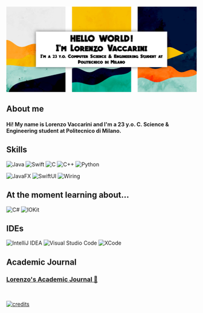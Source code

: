 <center>

![introImage](https://raw.githubusercontent.com/Vaccarini-Lorenzo/Vaccarini-Lorenzo/master/material/introImage.jpg)

</center>


## **About me**
#### Hi! My name is Lorenzo Vaccarini and I'm a 23 y.o. C. Science & Engineering student at Politecnico di Milano. <br />



## **Skills**
![Java](https://img.shields.io/badge/Java-purple?logo=Java&logoColor=white&style=for-the-badge)
![Swift](https://img.shields.io/badge/Swift-black?logo=swift&logoColor=red&style=for-the-badge)
![C](https://img.shields.io/badge/C-41a222?logo=C&logoColor=white&style=for-the-badge)
![C++](https://img.shields.io/badge/C++-1340bb?logo=Cplusplus&logoColor=white&style=for-the-badge)
![Python](https://img.shields.io/badge/python-blue?logo=python&logoColor=ffdd65&style=for-the-badge&logoWidth=)


![JavaFX](https://img.shields.io/badge/JavaFX-a000c5?logo=data%3Aimage%2Fpng%3Bbase64%2CiVBORw0KGgoAAAANSUhEUgAAACwAAAAfCAYAAACcai8CAAAH4ElEQVR42s1YBXQaSxT97u7u7u7ux75gdfc2qXtjOMRdfoDdhUWTYHGDaC2eeiPVeFK3KP8xy5bGSf%2F5wjn3rM7M3Tdv7n3DNZ7%2B9jWdvCmnsu5Rrb3iTXVB1bukvfJddLRVvqe2Vb5L5legI2DQUWWr%2FICwl8N1xbvQ9p3M0qpbr%2Fknf4bimnt5yozVXuGa%2FDlSYv90MXF0hkR5fKaEaJoJR0DTDAA60tfoGX1UNc%2BQwn2xsmlRMNkQrct47R8jG2uyvbYqSr%2BNzZU7WDyFg8HDHEye3MHkDwaLNzoYfAW0AfAxxwwx1hRjKnj0HyFbdvz07cvC1PuYPNzB5soAQA4II9KIqOIyGKMDkaU%2FdlGYpqzi2Lkb%2FxHC%2FgpLHJsncw2GuwYGoihy2BAoRgf6SPhgOK6M0eP%2FCNmCfS33zJFgFxFJBDkizebjjulC%2FNQcqbJ1TiBCixNznec0pO7zuQhE6xzAwiBVc4DCsugfISwlM35jodx05R8QniLABtbGJiUEazJfjDXbnkiwFjwhSy9%2B3Al5Ronz3HkPUPhEYlrRZcgz4VlW6RNY5tbHjYUV%2F4xC%2BMpNYTRR6og5FoeQB6JT8l%2B65v%2F2O366%2B7o1cfr9FFF60eCO1dEG%2BcH28%2BMuGEVa4at8PNWHS1h9ecp0fwGR4c9VWv3DDVk%2FejK%2BPKP4JQGR6sdTpfrzlKl%2BAhzOiXQ%2FLhzxVPtvwxpkVtc%2FOluMD1xJmA3wkZkWeDJgvLX44SURZIW7PY4UYo4Ubw3VZv0yWrv9bWevleqzv10QRNQxXfLJcPXB4csc4APbdPk7HxvWMDwl9wcOauAmPFWI9wnI9K89naWwpLwfwShOMXgESic2l1q8S8PUJVj29rtHahNltL%2B9IFS1l8VHRN3qw8UcS8LUlZHJee%2BOnL%2BYdS2TqxhEeJaE6IhMsT3tKeGiPYevWx%2BfHMYRYH0gaTAoFTGOQNHvR1jFubsarr%2Fy%2FRiz7SX4mDqQUUo2ASgV4XpxGFkXacp%2FddTBVkRqVbQ60FgSqq4t3Hv8lomsBWXu9vu9IrWZDDQ4DqAiNkOEnxepMn6i3wvVZ7%2B9JJQsRyaECMPRpe%2BLgjUHos2Fb49e4LSdvWFhsHoHa0hKzA3WtC4IIRULglXy%2BSGkfGEwIETtRrD73uoovUSdV36ns78QQ%2FbnsyTyi05b%2FgNArQfM4R2pKSk%2F1HZLclHto96R2mIWf7D5OFNpQRDZGKTJ%2BWl387lrx4jKtkdnS5VNzCGE6QWAjny33I0ESAMHD7cItx48dh3SdH3e%2BklcmSsv5UAYADYvIjOiV0UZaljO9HPXGyi6cyXKs3Em%2B5fjTmOgLvvzaSKsG6ZwGDGGh2ACpogUlwJU6az8PUeuq25ouh4MJ8NJZujMUYHB6ciia6dDxlsK3vYo7%2BCr13P4NEmqZqCj7TkwFMlF4bqaMKMdlZJ6W9nzYNNNjNH7QtY%2FW6JsEygzZnpEtrHj%2FHUbEowZdJFDrWzcMUmgcEDUB6aJCIcnmCoiBqDecEwTKgc2JRqT3cWUecFUkaJnKFE6sjNEinMiMp1jq6y73rNCvaj6vnmQ6FemAVuAO9bGp5AhhvzvQvS5HiEYxB%2Fe%2Fz4U2sSbbZ9edrCs0qeWRuiqh0cXhzpZeVakSpuaUb7XI7K0vLw8XUKcAcJ0GkC0VJfAMGb%2BXbs%2F0Hzi%2Bg3xKeFQQI0QYTm4INmmyCl%2FfkKdglf%2FcTl%2F%2BZTQg2Ic0RdW%2Fa0tTfPZ7mvB1rUcepENylsMQEna2rhku2X7nts96vTw6b5r18Wl%2BDC5bpFnAxaHaUrrOi%2FddLVktbay23z%2BNIdQuxKMVpFBoPV5sgDr9%2FkzySuzbPcN43Zs3996q3eEVs%2B6YppYUKyviNLLrpZsWtn%2Bm3zllo1TBE5SlEwCUEAmC7HuOUGqzj%2F4hLtAAswPwg9LtZmfjNt5lKnw2aXh2jomH1VWlJBDtAPwtOVXQ9ZYWnO9j8zInSbCL%2FyBCEE94ZJJSI3%2BzYmmwHhr4XegGr1ONXKaB11DgJ0XZpftHzvKQlXmN7MkSmQYtElMgpIuxmT7aqJk82obb4D1sHGaELtA7wfpLRZIZN%2BmRHMClrX9rgPt564NUBhDOHzqGUUcvTMQSGZ6jTnIFpllMYeukFzH2VK8L6%2B24f6JEvbBzLNgO3%2BGLg9p253Ex%2FuhzjCq8sruod9NKq66e0kIWclALujeLMwLVHYlWkveGnWQ1VHJ2KDFAKmxOi6laqJko832mdPFih7qo2UuQA4D%2Bc0ykyy3ct%2Ftw%2BU0%2F%2BsFQaqTtHXTsro8XFNsLq29d8SBloVryoaWlH5yS6CnRJ3TKybTWUD2Em3NtGSx%2BYqBdfFJOo1tx10jtd2%2B7%2Fj1%2FnLrkkkCvI%2BqR1ChhdJnfawhKmfngcFmUn2049Z5waozrCFiDoUQ0xOyDe1nrpVq0n6A7XwXzAxttYgsByK8MkpbYNy26%2B6x%2BlDlV98LilTIdOYzgOUiPVOiPBluyBu8jnLLdj27JFBWPU%2BC1cyT4AiLg4gava38GU8I67KKHlkXoTTOkRI1CyRKaE%2B4%2BpHXrIvWmomcnXd79reY%2FaVlwUTxXDGB%2BpgjBT5ieY1vLKkx5pbcNrjw6Tx7Q13XpRvruroR6jsm9ndSQ1fPDXUdl26s7%2BxGoPo6f2ND28nrJtJPfYeTR7ebB%2FRzqPPcoJT4C9PUGz2WKjCSAAAAAElFTkSuQmCC&style=for-the-badge)
![SwiftUI](https://img.shields.io/badge/SwiftUI-black?logo=Swift&logoColor=white&style=for-the-badge)
![Wiring](https://img.shields.io/badge/Wiring-red?logo=data%3Aimage%2Fpng%3Bbase64%2CiVBORw0KGgoAAAANSUhEUgAAACEAAAAdCAYAAAAkXAW5AAAF60lEQVR42tWWA5Bka7aF873A2LZt2%2FZc27Ztq%2Frabdu2baPQLFfq8P%2B31tw67e5sD1cgtWLHt3ky91%2BjdFrv5ShtgC8XgJZt4GArtLQVvGpsPncQJYuG1btSE5KgEUnNHJTuPO6vlXyF67%2F3JV%2B3GFKsh5UbYNEWUPtrYROKD%2F%2FluMwUFTfDUYTUPCBNEAugIig1vcZ2xaffXjHwg3%2F6m6RtUOehPoVv3oDowZOOq%2BSNX7nsFtIIsRpMPcAMcw6JEVpv%2F9lPc8HVX3yvpBESEEQikBDUDGaMZNMyBBd9%2BP8rBp749ERhghhBlODatqD42PGnVfK6RSPqjQmkHiZlRCYgCkGlRmwPduWn3uRmDVjn5o2qd62bQebB7RDtgWsWoVLQctXxp6XN1RBph1Cw7YB4fH%2BI%2BPaffNUFLVBSqEYgEcTVc%2BHm9V%2BfDHqox37Bo5kDa8gYBIOZh1s%2FryJEtHxkIREHEwaZgI0PCJEMfrgnZ7A%2Ba7EPtqJ09Xc%2BmTuQ4rnDtqomIANUCW7llGRfT%2FGWH36d0jKcRBBiOCOwVq5E4dbvfT3dtATKBK8ezCmCwff3zh1M8aIRTWQEZQOLoH369%2FWEAx%2FuI6ZQcxD2cEpg8RUhol53vURJAUwM0QBUrEfpph9%2B5ZAQbH47hDKSOf037DdkhY1ZlRIVFLfMBSch6AAz4erXwmmIxBjCCdz0rguzHw4OMbKZzUFVQcZwU3ou2ivoCxdf5diDJIYkAZrHP79Q0gC%2BQjuSO371be8FqilEFRwGKN3%2Fu98eEiJZPKpFzWcT70GIR3ecsddR2zQvC%2Bg5Bm1YgHyXuzsRxdnqbV%2FR407d1Yopr8yNjEGSQoXglo5pzR2OwlXTzZSgoKwdxSGPDt35W%2Bnhvx7HGsOMId6jPLzD6HKXmzowp0iN4Zu3ofzI33YdK0T1YONsthxHiKrOOu%2FwIFbPAJShYEg7RP97e%2B78rW1ap5WmIUwIXGxC4dETTiv1uKeTUAjfDtHSgMJjJ56ZVaHqxFNMEjgTqDf4besQXva19xw%2BxPYDlJWw3P36qmxWLv7c6yksgDWGGiEd%2FcL4bF373N%2BTOc2q41sb0PrIqednbVs4dCszg0jhiBANe3J47nAVrpkJiAerQtkjfOWim7JW9Huwj0gKYYOkbShf%2F42PZxADHuqfqmw%2FQq2b0frYKRcWr%2F7iByguQtghFYXLN6J880%2B%2FftgQcfV8qGo2D8QJgifPuaR8z29%2B7lpqkSrDEyFa0Ldupz8YVjXcZ8CEtLUarY%2BedlHU%2B%2FbnSASJpWAmRDMG1eaORHHNQpgaONvrCIVHTj4rHfviRBZCAg%2BNPcK7fvPjXf7Rz4wlNZASfONmND9w6vmubn5WMVMClzYjuC97vB%2B%2BouoFMBWwCtSXkK86%2FZK0blnWHrIIUUMt9lrpcS9MIlWkRnCb69BYdeFtKRUhZFBOUZ7bp658wYf%2B74grATOIKCioR2v%2FR4eTDzIwkRRtva9%2Fca%2B7MfHVGaQCUodw03I0jXplSWoOIgT1Acq3%2F%2FQ7uSOV27wcMEBUELVsRnnDUohGYE3hgibs55%2FWcwmbQNQjaVuJcvUSsHqYpIhXT5Pc0chvXZlBmCokTUBJnAEJE8LhHUbs5581aL0YZ%2B1KJITnCMYepCnCx04%2B9agg6DUIVUAzEECzIQWICogu%2B9Tr96vE%2FKGbBAxBAm8KFgGrQ9RQg8xw9BAGMwCG7NXEI149IankTxcO2ypgqCUQJSA1lOARDH956lFDaP1aqCpMOXtVU0hLHcLHTq3833HJqCYx3v6AMoISoegKSK78zgeOGsIaq0Hs4TQBiUfKCdJRL0044CAvnVAkZXhxaH8VDhHPG9GQOxZp0zok7BAYQXyMpNiA8h0%2F%2B%2B6B%2FOnKCWGkHkyEWFMQRQjv%2BvOvjwnCtqzLbr60B7UCSsuGFg7m9yvHl0RSmHcgVriNq5A7VgW97uucjnhiUDqyw1A3%2BJVx0b2%2F%2F%2FnB%2FOGLV90Zj3x2TGHcM9P9oCf7lx84%2Frjc%2F6r%2BAbAVjFHELayDAAAAAElFTkSuQmCC&style=for-the-badge)

## **At the moment learning about...**

![C#](https://img.shields.io/badge/C%23-darkgreen?logo=C%20Sharp&logoColor=white&style=for-the-badge)
![IOKit](https://img.shields.io/badge/Core%20Graphics-black?logo=Apple&logoColor=white&style=for-the-badge)

## **IDEs**

![IntelliJ IDEA](https://img.shields.io/badge/IntelliJIDEA-ff0047.svg?style=for-the-badge&logo=intellij-idea&logoColor=white)
![Visual Studio Code](https://img.shields.io/badge/Visual%20Studio%20Code-6eb1fa.svg?style=for-the-badge&logo=visual-studio-code&logoColor=white)
![XCode](https://img.shields.io/badge/XCode-0079ff.svg?style=for-the-badge&logo=xcode&logoColor=white)

## **Academic Journal**

### [Lorenzo's Academic Journal 📕](https://github.com/Vaccarini-Lorenzo/Academic-Journal)

<br>

[![credits](http://img.shields.io/badge/Academic%20Journal-Builder-purple?labelColor=orange&style=for-the-badge)](https://github.com/Vaccarini-Lorenzo/Academic-Journal-Builder)
